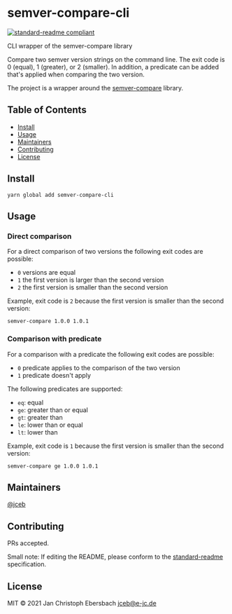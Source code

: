# semver-compare-cli

[![standard-readme compliant](https://img.shields.io/badge/standard--readme-OK-green.svg?style=flat-square)](https://github.com/RichardLitt/standard-readme)

CLI wrapper of the semver-compare library

Compare two semver version strings on the command line. The exit code is 0
(equal), 1 (greater), or 2 (smaller). In addition, a predicate can be added
that's applied when comparing the two version.

The project is a wrapper around the
[semver-compare](https://github.com/substack/semver-compare) library.

## Table of Contents

- [Install](#install)
- [Usage](#usage)
- [Maintainers](#maintainers)
- [Contributing](#contributing)
- [License](#license)

## Install

```
yarn global add semver-compare-cli
```

## Usage

### Direct comparison

For a direct comparison of two versions the following exit codes are possible:

- `0` versions are equal
- `1` the first version is larger than the second version
- `2` the first version is smaller than the second version

Example, exit code is `2` because the first version is smaller than the second
version:

```
semver-compare 1.0.0 1.0.1
```

### Comparison with predicate

For a comparison with a predicate the following exit codes are possible:

- `0` predicate applies to the comparison of the two version
- `1` predicate doesn't apply

The following predicates are supported:

- `eq`: equal
- `ge`: greater than or equal
- `gt`: greater than
- `le`: lower than or equal
- `lt`: lower than

Example, exit code is `1` because the first version is smaller than the second
version:

```
semver-compare ge 1.0.0 1.0.1
```

## Maintainers

[@jceb](https://github.com/jceb)

## Contributing

PRs accepted.

Small note: If editing the README, please conform to the
[standard-readme](https://github.com/RichardLitt/standard-readme) specification.

## License

MIT © 2021 Jan Christoph Ebersbach <jceb@e-jc.de>
